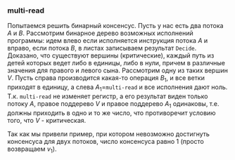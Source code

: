 ### multi-read

Попытаемся решить бинарный консенсус.
Пусть у нас есть два потока $`A`$ и $`B`$. Рассмотрим бинарное дерево 
возможных исполнений программы: идем влево если исполняется инструкция потока 
$`A`$ и вправо, если потока $`B`$, в листах записываем результат `Decide`.
Доказано, что существуют вершины (критические), каждый путь из детей которых 
ведет либо в единицы, либо в нули, причем в различные значения для правого и 
левого сына. Рассмотрим одну из таких вершин $`V`$. Пусть справа производится
какая-то операция $`B_1`$, и все ветки приходят в единицу, а слева 
$`A_1 = `$`multi-read` и все исполнения дают ноль. Т.к. `multi-read` не изменяет
регистр, а его результат виден только потоку $`A`$, правое поддерево $`V`$ и
правое поддерево $`A_1`$ одинаковы, т.е. должны приходить в одно и то же число,
что противоречит условию того, что $`V`$ - критическая.

Так как мы привели пример, при котором невозможно достигнуть консенсуса для двух
потоков, число консенсуса равно 1 (просто возвращаем $`v_1`$).